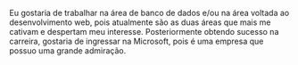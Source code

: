   Eu gostaria de trabalhar na área de banco de dados e/ou na área voltada ao desenvolvimento web, pois atualmente 
são as duas áreas que mais me cativam e despertam meu interesse.
  Posteriormente obtendo sucesso na carreira, gostaria de ingressar na Microsoft, pois é uma empresa que possuo uma grande admiração.
